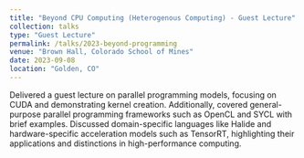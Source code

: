 ```yaml
---
title: "Beyond CPU Computing (Heterogenous Computing) - Guest Lecture"
collection: talks
type: "Guest Lecture"
permalink: /talks/2023-beyond-programming
venue: "Brown Hall, Colorado School of Mines"
date: 2023-09-08
location: "Golden, CO"
---
```


Delivered a guest lecture on parallel programming models, focusing on CUDA and demonstrating kernel creation. Additionally, covered general-purpose parallel programming frameworks such as OpenCL and SYCL with brief examples. Discussed domain-specific languages like Halide and hardware-specific acceleration models such as TensorRT, highlighting their applications and distinctions in high-performance computing.
